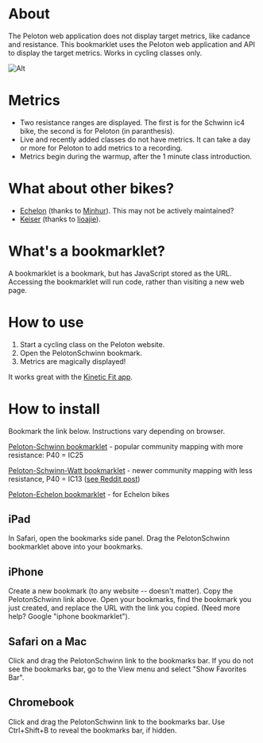 # About
The Peloton web application does not display target metrics, like cadance and resistance. This bookmarklet uses the Peloton web application and API to display the target metrics. Works in cycling classes only.

![Alt](https://coffeesnip.com/example.jpeg "Peloton class with target metrics")

# Metrics
- Two resistance ranges are displayed. The first is for the Schwinn ic4 bike, the second is for Peloton (in paranthesis).
- Live and recently added classes do not have metrics. It can take a day or more for Peloton to add metrics to a recording.
- Metrics begin during the warmup, after the 1 minute class introduction.

# What about other bikes?
- [Echelon](https://github.com/minhur/peloton_echelon_metrics) (thanks to [Minhur](https://github.com/minhur)). This may not be actively maintained?
- [Keiser](https://github.com/lioajie/pelokeiser_metrics) (thanks to [lioajie](https://github.com/lioajie)).

# What's a bookmarklet?
A bookmarklet is a bookmark, but has JavaScript stored as the URL. Accessing the bookmarklet will run code, rather than visiting a new web page.

# How to use
1. Start a cycling class on the Peloton website.
2. Open the PelotonSchwinn bookmark.
3. Metrics are magically displayed!

It works great with the [Kinetic Fit app](https://www.kinetic.fit).

# How to install
Bookmark the link below. Instructions vary depending on browser.

[Peloton-Schwinn bookmarklet](javascript:(function()%7Bvar%20rideID%3D(rideID%3Dwindow.location.pathname.split(%22%2F%22))%5BrideID.length-1%5D%3Bfetch(%22https%3A%2F%2Fapi.onepeloton.com%2Fapi%2Fride%2F%22%2BrideID%2B%22%2Fdetails%3Fstream_source%3Dmultichannel%22%2C%7Bheaders%3A%7Baccept%3A%22application%2Fjson%2C%20text%2Fplain%2C%20*%2F*%22%2C%22accept-language%22%3A%22en-US%22%2C%22peloton-platform%22%3A%22web%22%2C%22sec-fetch-dest%22%3A%22empty%22%2C%22sec-fetch-mode%22%3A%22cors%22%2C%22sec-fetch-site%22%3A%22same-site%22%2C%22x-requested-with%22%3A%22XmlHttpRequest%22%7D%2Creferrer%3A%22https%3A%2F%2Fmembers.onepeloton.com%2Fclasses%2Fplayer%2F%22%2BrideID%2CreferrerPolicy%3A%22no-referrer-when-downgrade%22%2Cbody%3Anull%2Cmethod%3A%22GET%22%2Cmode%3A%22cors%22%2Ccredentials%3A%22include%22%7D).then(function(e)%7Breturn%20e.json()%7D).then(function(i)%7Bvar%20a%3D%5B1%2C1%2C1%2C1%2C1%2C1%2C1%2C1%2C1%2C1%2C1%2C1%2C1%2C1%2C1%2C1%2C1%2C1%2C1%2C1%2C1%2C1%2C1%2C2%2C3%2C4%2C5%2C6%2C7%2C8%2C9%2C11%2C12%2C14%2C15%2C17%2C19%2C20%2C22%2C23%2C25%2C27%2C29%2C31%2C33%2C35%2C38%2C41%2C43%2C46%2C49%2C51%2C52%2C53%2C54%2C55%2C56%2C57%2C58%2C59%2C60%2C61%2C62%2C63%2C64%2C65%2C66%2C67%2C68%2C69%2C70%2C71%2C72%2C73%2C74%2C75%2C76%2C77%2C78%2C79%2C80%2C81%2C82%2C83%2C84%2C85%2C86%2C87%2C88%2C89%2C90%2C91%2C92%2C93%2C94%2C95%2C96%2C97%2C98%2C99%2C100%5D%2Co%3DNumber(i.ride.duration)%2Ce%3Ddocument.createElement(%22div%22)%3Be.id%3D%22cadresist%22%2Ce.style%3D%22color%3Awhite%3B%20position%3Aabsolute%3B%20top%3A%205%25%3B%20left%3A36%25%3B%20margin-top%3A%2035px%22%2Ce.innerHTML%3D'%3Cdiv%20id%3D%22cadresisttxt%22%20style%3D%22width%3A100%25%3Bcolor%3Awhite%3Btext-align%3Acenter%3B%22%3Emetrics%20start%20during%20warmup%3C%2Fdiv%3E%3Cdiv%20style%3D%22margin-top%3A10px%3Bwidth%3A100%25%3B%20height%3A2px%3B%20background-color%3A%23555555%22%3E%3Cdiv%20id%3D%22cadresistprogress%22%20style%3D%22width%3A0%25%3Btransition%3A990ms%20linear%3Bheight%3A2px%3Bbackground-color%3Awhite%22%3E%3C%2Fdiv%3E%3C%2Fdiv%3E'%2Cdocument.querySelector(%22div%5Bclass%3D'jw-wrapper%20jw-reset'%5D%22).after(e)%3Bvar%20c%3Ddocument.getElementById(%22cadresisttxt%22)%2Cd%3Ddocument.getElementById(%22cadresistprogress%22)%3Bif(!i.instructor_cues.length)return%20e.innerHTML%3D%22Class%20does%20not%20have%20target%20metrics.%22%2Cvoid%20setTimeout(function()%7Be.innerHTML%3D%22%22%7D%2C5e3)%3Bfor(var%20t%3D%5B%5D%2Cr%3Di.instructor_cues%5B0%5D%2Cs%3D1%3Bs%3Ci.instructor_cues.length%3Bs%2B%2B)%7Bvar%20n%3Di.instructor_cues%5Bs%5D%3Br.resistance_range.upper%3D%3Dn.resistance_range.upper%26%26r.resistance_range.lower%3D%3Dn.resistance_range.lower%26%26r.cadence_range.upper%3D%3Dn.cadence_range.upper%26%26r.cadence_range.lower%3D%3Dn.cadence_range.lower%3Fr.offsets.end%3Dn.offsets.end%3A(t.push(r)%2Cr%3Dn)%7Dt.push(n)%2Ci.instructor_cues%3Dt%3Bvar%20u%3Ddocument.querySelector(%22div%5Bclass%3D'player-overlay-wrapper'%5D%22)%3Bnew%20MutationObserver(function(e)%7Bvar%20t%3Ddocument.querySelector(%22p%5Bdata-test-id%3D'time-to-complete'%5D%22)%3Bif(!t)return%3Bif(2!%3D(t%3Dt.innerHTML.split(%22%3A%22)).length)return%3Bfor(var%20r%3Do-(60*Number(t%5B0%5D)%2BNumber(t%5B1%5D))%2BNumber(i.ride.pedaling_start_offset)%2Cs%3D0%3Bs%3Ci.instructor_cues.length%3Bs%2B%2B)%7Bvar%20n%3Di.instructor_cues%5Bs%5D%3Bif(r%3E%3DNumber(n.offsets.start)%26%26r%3C%3DNumber(n.offsets.end))return%20c.innerHTML%3D%22cadence%3A%20%22%2Bn.cadence_range.lower%2B%22%20-%20%22%2Bn.cadence_range.upper%2B%22%20%26nbsp%3B%26nbsp%3B%26nbsp%3B%26nbsp%3B%20resistance%3A%20%22%2Ba%5Bn.resistance_range.lower%5D%2B%22%20-%20%22%2Ba%5Bn.resistance_range.upper%5D%2B%22%26nbsp%3B%26nbsp%3B%26nbsp%3B%26nbsp%3B%20(%22%2Bn.resistance_range.lower%2B%22%20-%20%22%2Bn.resistance_range.upper%2B%22)%22%2Cvoid(r%3D%3DNumber(n.offsets.start)%3F(d.style.transition%3D%22none%22%2Cd.style.width%3D%220%25%22)%3A(d.style.transition%3D%22990ms%20linear%22%2Cd.style.width%3DMath.round((r-n.offsets.start)%2F(n.offsets.end-n.offsets.start)*100)%2B%22%25%22))%7D%7D).observe(u%2C%7Battributes%3A!0%2CchildList%3A!0%2Csubtree%3A!0%2CcharacterData%3A!0%7D)%7D)%7D)()) - popular community mapping with more resistance: P40 = IC25

[Peloton-Schwinn-Watt bookmarklet](javascript:(function()%7Bvar%20rideID%3D(rideID%3Dwindow.location.pathname.split(%22%2F%22))%5BrideID.length-1%5D%3Bfetch(%22https%3A%2F%2Fapi.onepeloton.com%2Fapi%2Fride%2F%22%2BrideID%2B%22%2Fdetails%3Fstream_source%3Dmultichannel%22%2C%7Bheaders%3A%7Baccept%3A%22application%2Fjson%2C%20text%2Fplain%2C%20*%2F*%22%2C%22accept-language%22%3A%22en-US%22%2C%22peloton-platform%22%3A%22web%22%2C%22sec-fetch-dest%22%3A%22empty%22%2C%22sec-fetch-mode%22%3A%22cors%22%2C%22sec-fetch-site%22%3A%22same-site%22%2C%22x-requested-with%22%3A%22XmlHttpRequest%22%7D%2Creferrer%3A%22https%3A%2F%2Fmembers.onepeloton.com%2Fclasses%2Fplayer%2F%22%2BrideID%2CreferrerPolicy%3A%22no-referrer-when-downgrade%22%2Cbody%3Anull%2Cmethod%3A%22GET%22%2Cmode%3A%22cors%22%2Ccredentials%3A%22include%22%7D).then(function(e)%7Breturn%20e.json()%7D).then(function(i)%7Bvar%20a%3D%5B1%2C1%2C1%2C1%2C1%2C1%2C1%2C1%2C1%2C1%2C1%2C1%2C1%2C1%2C1%2C1%2C1%2C1%2C1%2C1%2C1%2C1%2C1%2C1%2C1%2C1%2C1%2C1%2C1%2C1%2C2%2C3%2C4%2C5%2C6%2C7%2C8%2C10%2C11%2C13%2C14%2C15%2C16%2C16%2C17%2C18%2C19%2C21%2C22%2C24%2C25%2C27%2C28%2C30%2C31%2C33%2C34%2C36%2C37%2C39%2C40%2C42%2C43%2C45%2C46%2C48%2C49%2C51%2C52%2C54%2C55%2C57%2C58%2C60%2C61%2C63%2C64%2C66%2C67%2C69%2C70%2C72%2C73%2C75%2C76%2C78%2C79%2C81%2C82%2C84%2C85%2C87%2C88%2C90%2C91%2C93%2C94%2C96%2C97%2C99%2C100%5D%2Co%3DNumber(i.ride.duration)%2Ce%3Ddocument.createElement(%22div%22)%3Be.id%3D%22cadresist%22%2Ce.style%3D%22color%3Awhite%3B%20position%3Aabsolute%3B%20top%3A%205%25%3B%20left%3A36%25%3B%20margin-top%3A%2035px%22%2Ce.innerHTML%3D'%3Cdiv%20id%3D%22cadresisttxt%22%20style%3D%22width%3A100%25%3Bcolor%3Awhite%3Btext-align%3Acenter%3B%22%3Emetrics%20start%20during%20warmup%3C%2Fdiv%3E%3Cdiv%20style%3D%22margin-top%3A10px%3Bwidth%3A100%25%3B%20height%3A2px%3B%20background-color%3A%23555555%22%3E%3Cdiv%20id%3D%22cadresistprogress%22%20style%3D%22width%3A0%25%3Btransition%3A990ms%20linear%3Bheight%3A2px%3Bbackground-color%3Awhite%22%3E%3C%2Fdiv%3E%3C%2Fdiv%3E'%2Cdocument.querySelector(%22div%5Bclass%3D'jw-wrapper%20jw-reset'%5D%22).after(e)%3Bvar%20c%3Ddocument.getElementById(%22cadresisttxt%22)%2Cd%3Ddocument.getElementById(%22cadresistprogress%22)%3Bif(!i.instructor_cues.length)return%20e.innerHTML%3D%22Class%20does%20not%20have%20target%20metrics.%22%2Cvoid%20setTimeout(function()%7Be.innerHTML%3D%22%22%7D%2C5e3)%3Bfor(var%20t%3D%5B%5D%2Cr%3Di.instructor_cues%5B0%5D%2Cs%3D1%3Bs%3Ci.instructor_cues.length%3Bs%2B%2B)%7Bvar%20n%3Di.instructor_cues%5Bs%5D%3Br.resistance_range.upper%3D%3Dn.resistance_range.upper%26%26r.resistance_range.lower%3D%3Dn.resistance_range.lower%26%26r.cadence_range.upper%3D%3Dn.cadence_range.upper%26%26r.cadence_range.lower%3D%3Dn.cadence_range.lower%3Fr.offsets.end%3Dn.offsets.end%3A(t.push(r)%2Cr%3Dn)%7Dt.push(n)%2Ci.instructor_cues%3Dt%3Bvar%20u%3Ddocument.querySelector(%22div%5Bclass%3D'player-overlay-wrapper'%5D%22)%3Bnew%20MutationObserver(function(e)%7Bvar%20t%3Ddocument.querySelector(%22p%5Bdata-test-id%3D'time-to-complete'%5D%22)%3Bif(!t)return%3Bif(2!%3D(t%3Dt.innerHTML.split(%22%3A%22)).length)return%3Bfor(var%20r%3Do-(60*Number(t%5B0%5D)%2BNumber(t%5B1%5D))%2BNumber(i.ride.pedaling_start_offset)%2Cs%3D0%3Bs%3Ci.instructor_cues.length%3Bs%2B%2B)%7Bvar%20n%3Di.instructor_cues%5Bs%5D%3Bif(r%3E%3DNumber(n.offsets.start)%26%26r%3C%3DNumber(n.offsets.end))return%20c.innerHTML%3D%22cadence%3A%20%22%2Bn.cadence_range.lower%2B%22%20-%20%22%2Bn.cadence_range.upper%2B%22%20%26nbsp%3B%26nbsp%3B%26nbsp%3B%26nbsp%3B%20resistance%3A%20%22%2Ba%5Bn.resistance_range.lower%5D%2B%22%20-%20%22%2Ba%5Bn.resistance_range.upper%5D%2B%22%26nbsp%3B%26nbsp%3B%26nbsp%3B%26nbsp%3B%20(%22%2Bn.resistance_range.lower%2B%22%20-%20%22%2Bn.resistance_range.upper%2B%22)%22%2Cvoid(r%3D%3DNumber(n.offsets.start)%3F(d.style.transition%3D%22none%22%2Cd.style.width%3D%220%25%22)%3A(d.style.transition%3D%22990ms%20linear%22%2Cd.style.width%3DMath.round((r-n.offsets.start)%2F(n.offsets.end-n.offsets.start)*100)%2B%22%25%22))%7D%7D).observe(u%2C%7Battributes%3A!0%2CchildList%3A!0%2Csubtree%3A!0%2CcharacterData%3A!0%7D)%7D)%7D)()) - newer community mapping with less resistance, P40 = IC13 ([see Reddit post](https://www.reddit.com/r/SchwinnIC4_BowflexC6/comments/jyvh3c/determining_peloton_conversion_s/))

[Peloton-Echelon bookmarklet](javascript:(function()%7Bvar%20rideID%3D(rideID%3Dwindow.location.pathname.split(%22%2F%22))%5BrideID.length-1%5D%3Bfetch(%22https%3A%2F%2Fapi.onepeloton.com%2Fapi%2Fride%2F%22%2BrideID%2B%22%2Fdetails%3Fstream_source%3Dmultichannel%22%2C%7Bheaders%3A%7Baccept%3A%22application%2Fjson%2C%20text%2Fplain%2C%20*%2F*%22%2C%22accept-language%22%3A%22en-US%22%2C%22peloton-platform%22%3A%22web%22%2C%22sec-fetch-dest%22%3A%22empty%22%2C%22sec-fetch-mode%22%3A%22cors%22%2C%22sec-fetch-site%22%3A%22same-site%22%2C%22x-requested-with%22%3A%22XmlHttpRequest%22%7D%2Creferrer%3A%22https%3A%2F%2Fmembers.onepeloton.com%2Fclasses%2Fplayer%2F%22%2BrideID%2CreferrerPolicy%3A%22no-referrer-when-downgrade%22%2Cbody%3Anull%2Cmethod%3A%22GET%22%2Cmode%3A%22cors%22%2Ccredentials%3A%22include%22%7D).then(function(e)%7Breturn%20e.json()%7D).then(function(i)%7Bvar%20a%3D%5B0%2C1%2C2%2C2%2C3%2C3%2C4%2C4%2C4%2C4%2C5%2C5%2C5%2C5%2C5%2C5%2C5%2C5%2C5%2C5%2C6%2C6%2C6%2C7%2C7%2C8%2C8%2C8%2C8%2C9%2C9%2C9%2C10%2C10%2C10%2C11%2C11%2C11%2C12%2C12%2C12%2C13%2C13%2C13%2C14%2C14%2C14%2C14%2C15%2C15%2C15%2C16%2C16%2C16%2C17%2C17%2C17%2C18%2C18%2C19%2C19%2C19%2C19%2C20%2C20%2C20%2C21%2C21%2C21%2C22%2C22%2C22%2C23%2C23%2C23%2C24%2C24%2C24%2C24%2C25%2C25%2C25%2C26%2C26%2C26%2C27%2C27%2C27%2C28%2C28%2C28%2C29%2C29%2C29%2C30%2C30%2C31%2C31%2C31%2C31%2C32%5D%2Co%3DNumber(i.ride.duration)%2Ce%3Ddocument.createElement(%22div%22)%3Be.id%3D%22cadresist%22%2Ce.style%3D%22color%3Awhite%3B%20position%3Aabsolute%3B%20top%3A%205%25%3B%20left%3A36%25%3B%20margin-top%3A%2035px%22%2Ce.innerHTML%3D'%3Cdiv%20id%3D%22cadresisttxt%22%20style%3D%22width%3A100%25%3Bcolor%3Awhite%3Btext-align%3Acenter%3B%22%3Emetrics%20start%20during%20warmup%3C%2Fdiv%3E%3Cdiv%20style%3D%22margin-top%3A10px%3Bwidth%3A100%25%3B%20height%3A2px%3B%20background-color%3A%23555555%22%3E%3Cdiv%20id%3D%22cadresistprogress%22%20style%3D%22width%3A0%25%3Btransition%3A990ms%20linear%3Bheight%3A2px%3Bbackground-color%3Awhite%22%3E%3C%2Fdiv%3E%3C%2Fdiv%3E'%2Cdocument.querySelector(%22div%5Bclass%3D'jw-wrapper%20jw-reset'%5D%22).after(e)%3Bvar%20c%3Ddocument.getElementById(%22cadresisttxt%22)%2Cd%3Ddocument.getElementById(%22cadresistprogress%22)%3Bif(!i.instructor_cues.length)return%20e.innerHTML%3D%22Class%20does%20not%20have%20target%20metrics.%22%2Cvoid%20setTimeout(function()%7Be.innerHTML%3D%22%22%7D%2C5e3)%3Bfor(var%20t%3D%5B%5D%2Cr%3Di.instructor_cues%5B0%5D%2Cs%3D1%3Bs%3Ci.instructor_cues.length%3Bs%2B%2B)%7Bvar%20n%3Di.instructor_cues%5Bs%5D%3Br.resistance_range.upper%3D%3Dn.resistance_range.upper%26%26r.resistance_range.lower%3D%3Dn.resistance_range.lower%26%26r.cadence_range.upper%3D%3Dn.cadence_range.upper%26%26r.cadence_range.lower%3D%3Dn.cadence_range.lower%3Fr.offsets.end%3Dn.offsets.end%3A(t.push(r)%2Cr%3Dn)%7Dt.push(n)%2Ci.instructor_cues%3Dt%3Bvar%20u%3Ddocument.querySelector(%22div%5Bclass%3D'player-overlay-wrapper'%5D%22)%3Bnew%20MutationObserver(function(e)%7Bvar%20t%3Ddocument.querySelector(%22p%5Bdata-test-id%3D'time-to-complete'%5D%22)%3Bif(!t)return%3Bif(2!%3D(t%3Dt.innerHTML.split(%22%3A%22)).length)return%3Bfor(var%20r%3Do-(60*Number(t%5B0%5D)%2BNumber(t%5B1%5D))%2BNumber(i.ride.pedaling_start_offset)%2Cs%3D0%3Bs%3Ci.instructor_cues.length%3Bs%2B%2B)%7Bvar%20n%3Di.instructor_cues%5Bs%5D%3Bif(r%3E%3DNumber(n.offsets.start)%26%26r%3C%3DNumber(n.offsets.end))return%20c.innerHTML%3D%22cadence%3A%20%22%2Bn.cadence_range.lower%2B%22%20-%20%22%2Bn.cadence_range.upper%2B%22%20%26nbsp%3B%26nbsp%3B%26nbsp%3B%26nbsp%3B%20resistance%3A%20%22%2Ba%5Bn.resistance_range.lower%5D%2B%22%20-%20%22%2Ba%5Bn.resistance_range.upper%5D%2B%22%26nbsp%3B%26nbsp%3B%26nbsp%3B%26nbsp%3B%20(%22%2Bn.resistance_range.lower%2B%22%20-%20%22%2Bn.resistance_range.upper%2B%22)%22%2Cvoid(r%3D%3DNumber(n.offsets.start)%3F(d.style.transition%3D%22none%22%2Cd.style.width%3D%220%25%22)%3A(d.style.transition%3D%22990ms%20linear%22%2Cd.style.width%3DMath.round((r-n.offsets.start)%2F(n.offsets.end-n.offsets.start)*100)%2B%22%25%22))%7D%7D).observe(u%2C%7Battributes%3A!0%2CchildList%3A!0%2Csubtree%3A!0%2CcharacterData%3A!0%7D)%7D)%7D)()) - for Echelon bikes

## iPad
In Safari, open the bookmarks side panel. Drag the PelotonSchwinn bookmarklet above into your bookmarks.

## iPhone
Create a new bookmark (to any website -- doesn't matter). Copy the PelotonSchwinn link above. Open your bookmarks, find the bookmark you just created, and replace the URL with the link you copied. (Need more help? Google "iphone bookmarklet").

## Safari on a Mac
Click and drag the PelotonSchwinn link to the bookmarks bar. If you do not see the bookmarks bar, go to the View menu and select "Show Favorites Bar".

## Chromebook
Click and drag the PelotonSchwinn link to the bookmarks bar. Use Ctrl+Shift+B to reveal the bookmarks bar, if hidden.
